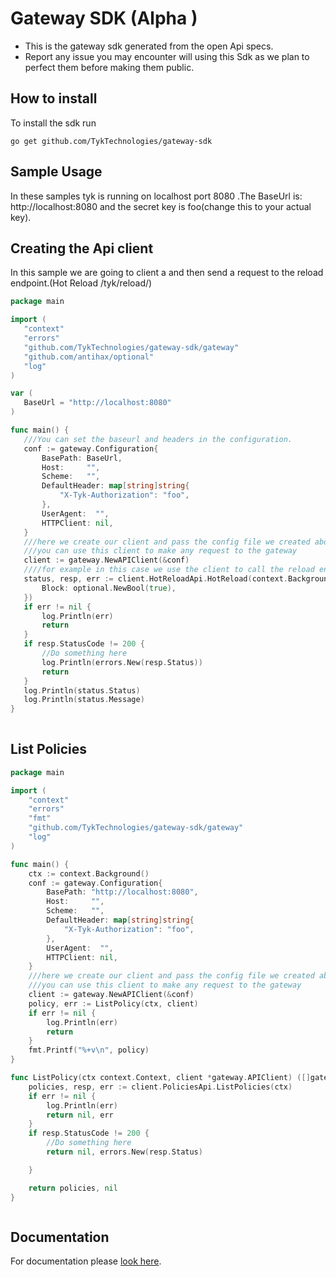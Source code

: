# Gateway SDK (Alpha )

- This is the gateway sdk generated from the open Api specs.
- Report any issue you may encounter will using this Sdk as we plan to perfect them before making them public.

## How to install

To install the sdk run

`go get github.com/TykTechnologies/gateway-sdk`

## Sample Usage
In these samples tyk is running on localhost  port 8080 .The BaseUrl is: http://localhost:8080 and the secret key is foo(change this to your actual key).

## Creating the Api client

In this sample we are going to client a and then send a request to the reload endpoint.(Hot Reload
/tyk/reload/)

 ```go 
package main

import (
	"context"
	"errors"
	"github.com/TykTechnologies/gateway-sdk/gateway"
	"github.com/antihax/optional"
	"log"
)

var (
	BaseUrl = "http://localhost:8080"
)

func main() {
	///You can set the baseurl and headers in the configuration.
	conf := gateway.Configuration{
		BasePath: BaseUrl,
		Host:     "",
		Scheme:   "",
		DefaultHeader: map[string]string{
			"X-Tyk-Authorization": "foo",
		},
		UserAgent:  "",
		HTTPClient: nil,
	}
	///here we create our client and pass the config file we created above.
	///you can use this client to make any request to the gateway
	client := gateway.NewAPIClient(&conf)
	////for example in this case we use the client to call the reload endpoint.
	status, resp, err := client.HotReloadApi.HotReload(context.Background(), &gateway.HotReloadApiHotReloadOpts{
		Block: optional.NewBool(true),
	})
	if err != nil {
		log.Println(err)
		return
	}
	if resp.StatusCode != 200 {
		//Do something here
		log.Println(errors.New(resp.Status))
		return
	}
	log.Println(status.Status)
	log.Println(status.Message)
}
  
  ```

## List Policies
```go
package main

import (
	"context"
	"errors"
	"fmt"
	"github.com/TykTechnologies/gateway-sdk/gateway"
	"log"
)

func main() {
	ctx := context.Background()
	conf := gateway.Configuration{
		BasePath: "http://localhost:8080",
		Host:     "",
		Scheme:   "",
		DefaultHeader: map[string]string{
			"X-Tyk-Authorization": "foo",
		},
		UserAgent:  "",
		HTTPClient: nil,
	}
	///here we create our client and pass the config file we created above.
	///you can use this client to make any request to the gateway
	client := gateway.NewAPIClient(&conf)
	policy, err := ListPolicy(ctx, client)
	if err != nil {
		log.Println(err)
		return
	}
	fmt.Printf("%+v\n", policy)
}

func ListPolicy(ctx context.Context, client *gateway.APIClient) ([]gateway.Policy, error) {
	policies, resp, err := client.PoliciesApi.ListPolicies(ctx)
	if err != nil {
		log.Println(err)
		return nil, err
	}
	if resp.StatusCode != 200 {
		//Do something here
		return nil, errors.New(resp.Status)

	}

	return policies, nil
}



```

## Documentation

For documentation please [look here](https://github.com/TykTechnologies/gateway-sdk/blob/main/gateway/README.md).

